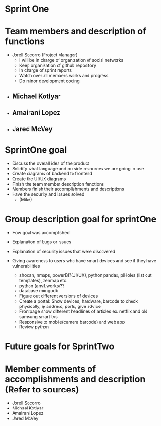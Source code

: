 # Sprint One
# Team members and description of functions
  - Jorell Socorro (Project Manager)
    - I will be in charge of organization of social networks
    - Keep organization of github repository
    - In charge of sprint reports
    - Watch over all members works and progress
    - Do minor development coding  
 - Michael Kotlyar  
    -  
 - Amairani Lopez  
    -  
 - Jared McVey  
    -  
# SprintOne goal
  - Discuss the overall idea of the product
  - Solidify what language and outside resources we are going to use  
  - Create diagrams of backend to frontend  
  - Create the UI/UX diagrams  
  - Finish the team member description functions  
  - Members finish their accomplishments and descriptions  
  - Have the security and issues solved  
    -  (Mike)
# Group description goal for sprintOne
  - How goal was accomplished  
  - Explanation of bugs or issues  
  - Explanation of security issues that were discovered  

  - Giving awareness to users who have smart devices and see if they have vulnerabilities  
    - shodan, nmaps, powerBI?(UI/UX), python pandas, piHoles (list out templates), zenmap etc.  
    - python (anvil.works)??  
    - database mongodb  
    - Figure out different versions of devices  
    - Create a portal: Show devices, hardware, barcode to check physically, ip address, ports, give advice  
    - Frontpage show different headlines of articles ex. netflix and old samsung smart tvs  
    - Responsive to mobile(camera barcode) and web app  
    - Review python  
# Future goals for SprintTwo
# Member comments of accomplishments and description (Refer to sources)
  - Jorell Socorro  
  - Michael Kotlyar  
  - Amairani Lopez  
  - Jared McVey  
